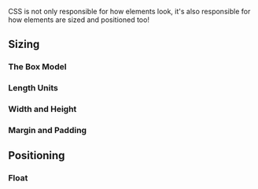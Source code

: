 CSS is not only responsible for how elements look, it's also responsible for how elements are sized and positioned too!

## Sizing

### The Box Model

### Length Units


### Width and Height

### Margin and Padding

## Positioning

### Float
